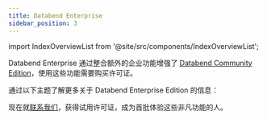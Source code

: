 ```yaml
---
title: Databend Enterprise
sidebar_position: 3
---
```


import IndexOverviewList from '@site/src/components/IndexOverviewList';

Databend Enterprise 通过整合额外的企业功能增强了 [Databend Community Edition](../00-dce.md)，使用这些功能需要购买许可证。

通过以下主题了解更多关于 Databend Enterprise Edition 的信息：

<IndexOverviewList />

现在就[联系我们](https://www.databend.com/contact-us/)，获得试用许可证，成为首批体验这些非凡功能的人。